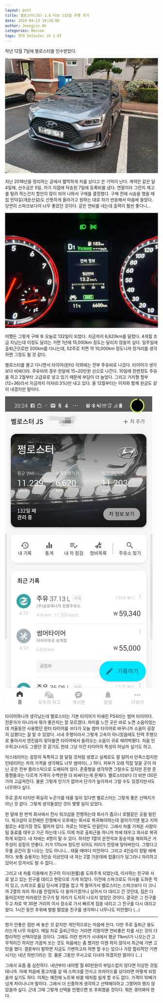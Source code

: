 ```yaml
---
layout: post
title: 벨로스터(JS) 1.6 터보 132일 주행 후기
date: 2019-04-13 19:24:00
author: Jeongjin Oh
categories: Review
tags: 현대 Veloster JS 1.6T
---
```


작년 12월 7일에 벨로스터를 인수받았다.

![쩡로스터](/images/2019-4-13-Review-About-Veloster-JS/1.jpg)

지난 2018년을 정리하는 글에서 짧막하게 차를 샀다고 쓴 기억이 난다. 계약은 같은 달 4일에, 선수금은 5일, 차가 지점에 탁송된 7일에 등록비를 냈다. 연말이라 그런지 재고를 털려 하는건지 할인이 많이 되어 나와서 구매를 결정했다. 구매 전에 시승을 했을 때 집 언덕길(개운산길)도 산뜻하게 올라가고 원하는 대로 차가 반응해서 마음에 들었다. 당연히 스파크보다야 너무 좋았던 것이다. 같은 연비를 내는데 출력이 훨씬 좋다니...

![6600](/images/2019-4-13-Review-About-Veloster-JS/2.jpg)

어쨌든 그렇게 구매 후 오늘로 132일이 되었다. 지금까지 6,620km를 달렸다. 4개월 조금 지났는데 이정도 달리는 거면 1년에 15,000km 정도는 달리지 않을까 싶다. 일주일에 출퇴근으로만 200km를 다니는데, 52주로 치면 약 10,000km 정도니까 장거리를 생각하면 그정도 될 것 같다.

벨로스터를 몰고 다니면서 타이어(윈터) 이외에는 전부 주유비로 나갔다. 타이어가 생각보다 비싸더라. 주유비의 경우 한달에 15~20만원 선으로 나간다. 10일에 한번정도 주유를 하고 2월부터 고급유로 넣고 있기 때문에 부담이 더 늘었다. 그리고 거치형 할부(12+36)라서 지금까지 이자(0.3%)만 내고 있다. 올 12월부터는 이자와 함께 원금도 같이 내겠지만 말이다.

![6620](/images/2019-4-13-Review-About-Veloster-JS/3.jpg)

타이어하니까 생각났는데 벨로스터는 기본 타이어가 미쉐린 PS4라는 썸머 타이어다. 전문가가 아니라서 뭐가 좋은지는 잘 모르겠다. 차이를 느낀 곳은 바로 노면 소음이었는데 겨울동안 사용했던 윈터 타이어를 쓰다가 오늘 썸머 타이어로 바꾸니까 소음이 굉장히 심했다는 걸 알 수 있었다. 시내 주행이라서 그렇게 고속이 아니었음에도 탄력 주행으로 돌아서서 엔진음이 잦아들면 타이어에서 들려오는 소음이 귀로 때려박혔다. 처음 인수하고나서도 그랬던 것 같기도 한데 그냥 이건 타이어의 특성이 아닐까 싶기도 하고.

익스테리어는 굉장히 독특하고 잘 달릴 것처럼 생겼고 실제로도 잘 달려서 만족스럽지만 인테리어는 차의 가격을 생각해도 너무 쌈마이(...) 하다. 피부가 오래 직접 닿을 곳이 아닌 곳은 전부 플라스틱으로 도배되어 있다. 준중형을 생각하면 그럴수도 있지만 흔한 준중형들과는 다르게 가격이 수백만원 더 비싸다는게 문제다. 벨로스터보다 더 비싼 i30은 가야 고급져진다. 물론 그렇게 인기가 없어서 단가가 높아져서 그럴 수도 있겠지만서도 너무하다 싶다.

주로 혼자 타지만 확실히 누군가를 태울 일이 있다면 벨로스터는 그렇게 좋은 선택지가 아닌 것 같다. 그렇게 생각들었던 것이 몇몇 일이 있었다.

한 달에 한 번씩 회사에서 전사 워크샵을 진행하는데 회사가 좁으니 호텔같은 곳을 빌린다. 워크샵이 오전에만 진행해서 오후에는 회사로 복귀해야하는데 걸어가기엔 멀고 지하철로는 4정거장 정도 떨어져 있다. 차로는 10분도 안걸린다. 그래서 차를 가져온 사람이 팀 동료를 태우고 가곤 하는데 나도 이제 차로 출퇴근을 하니까 차에 태우고 회사로 복귀하게 되었다. 내 차에는 4명이 탈 수 있다. 하지만 1열의 운전석과 동승석을 제외하곤 거주성이 굉장히 안좋다. 키가 170cm 정도만 되어도 머리가 천장에 닿아버린다. 그렇다고 무릎 공간이 잘 나오는 것도 아니니... 태울 때마다 미안하다. 그리고 4인승이 정말 애매하다. 보통 승용차는 5인승 이상인데 내 차는 2열 가운데에 컵홀더가 덩그라니 자리하고 있어서 낑겨서도 탈 수 없다...

그리고 내 차를 이용해서 친구의 이사(원룸)를 도와주게 되었는데, 이사하는 친구와 서로 알고 있는 친구를 데리고 현장으로 가게 되었다. 이전에 스파크로도 이사를 도와준 적이 있고, 스파크로 옮길 당시에 2열을 접고 딱 들어가서 벨로스터는 스파크보다 더 크니까 2열의 자리 하나를 안접어도 다 들어가겠거니 싶어서 더 데리고 간 것인데, 짐은 다 들어갔지만 따라왔던 친구가 탈 자리가 도저히 나오지 않았던 것이다. 결국은 그 친구를 두고 차로 약 30분 거리의 이사 장소로 가서 빠르게 짐을 내리고 그 친구를 다시 데리고 왔다. 1시간 동안 추위에 벌벌 떨었을 친구를 생각하니 너무나도 미안했다 (...)

---

뭔가 안좋은 점만 써 놓은 것 같지만 개인적으로는 마음에 든다. 다만 주로 출퇴근 용도라는게 너무 아쉽다. 매일 차로 출퇴근하는 거라면 이왕이면 연비좋은 차를 사는 것이 더 합리적인 선택이었을 것이다. 그래도 이런 펀카가 시내에서 평균 11km/l가 나오는건 고무적이긴 하지만 가끔씩 쏘는 것도 처음에는 좀 했지만 이젠 하지 않아서 최근에 기변 고민을 했다. 결론부터 말하면 지금도 기변하고자 하면 할 수는 있으나 가장 합리적인 기변 시기는 내년 하반기라는 것. 물론 그동안 무사고로 다녀야 하겠지만 말이다 (...)

그래서 요즘 좀 심란하다. 내년부터 내야할 월 60만원이 부담스럽지 않다면 이상한 것일테니까. 아예 처음에 중고차를 살 때 스파크를 안사고 프라이드를 샀더라면 어떻게 되었을까 싶기도 하다. 이제는 예전에 노트북 바꿀 때처럼 쉽게 할 수도 없다. 가격이 10배가 넘게 차이나니까 말이다. 그래서 더 신중하게 생각하고 선택해야하고 그랬어야 했지 않았을까 싶다. 근데 그때 그렇게 선택을 안했으면 또 후회했을 것이다. 뭐든 겪어봐야 한다.
